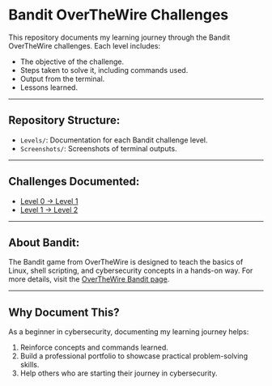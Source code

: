 # Bandit OverTheWire Challenges

This repository documents my learning journey through the Bandit OverTheWire challenges. Each level includes:
- The objective of the challenge.
- Steps taken to solve it, including commands used.
- Output from the terminal.
- Lessons learned.

---

## Repository Structure:
- `Levels/`: Documentation for each Bandit challenge level.
- `Screenshots/`: Screenshots of terminal outputs.

---

## Challenges Documented:
- [Level 0 → Level 1](Levels/Level-0-1.md)
- [Level 1 → Level 2](Levels/Level-1-2.md)

---

## About Bandit:
The Bandit game from OverTheWire is designed to teach the basics of Linux, shell scripting, and cybersecurity concepts in a hands-on way. For more details, visit the [OverTheWire Bandit page](https://overthewire.org/wargames/bandit/).

---

## Why Document This?
As a beginner in cybersecurity, documenting my learning journey helps:
1. Reinforce concepts and commands learned.
2. Build a professional portfolio to showcase practical problem-solving skills.
3. Help others who are starting their journey in cybersecurity.
